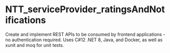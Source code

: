 # NTT_serviceProvider_ratingsAndNotifications
Create and implement REST APIs to be consumed by frontend applications - no authentication required. Uses C#12 .NET 8, Java, and Docker, as well as xunit and moq for unit tests.
